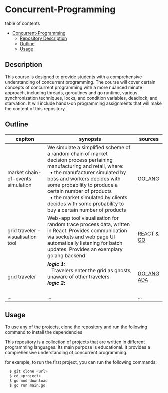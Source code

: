 # Concurrent-Programming

table of contents
- [Concurrent-Programming](#concurrent-programming)
  - [Repository Description](#description)
  - [Outline](#outline)
  - [Usage](#usage)

[//]: # (  - [Course Projects]&#40;#course-projects&#41;)


## Description

This course is designed to provide students with a comprehensive understanding of concurrent programming. 
The course will cover certain concepts of concurrent programming with a more nuanced minute approach, 
including threads, goroutines and go runtime, various synchronization techniques, locks, and condition variables, deadlock, and starvation. 
It will include hands-on programming assignments that will make the content of this repository.

## Outline
| capiton                            | synopsis                                                                                                                                                                                                                                                                                                                                                                              | sources                                                            |
|------------------------------------|---------------------------------------------------------------------------------------------------------------------------------------------------------------------------------------------------------------------------------------------------------------------------------------------------------------------------------------------------------------------------------------|--------------------------------------------------------------------|
| market chain-of-events simulation  | We simulate a simplified scheme of a random chain of market <br> decision process pertaining <br> manufacturing and retail, where: <br> &nbsp; • the manufacturer simulated by boss and workers decides with some probability to produce a certain number of products <br> &nbsp; • the market simulated by clients decides with some probability to buy a certain number of products | [GOLANG](./introduction)                                           |
| grid traveler - visualisation tool | Web-app tool visualisation for random trace process data, written in React. Provides communication via sockets and web page UI automatically listening for batch updates. Provides an exemplary golang backend                                                                                                                                                                        | [REACT & GO](./grid-travelers)                                     |
| grid traveler                      | **_logic 1:_**<br>&nbsp;&nbsp; Travelers enter the grid as ghosts, unaware of other travelers<br>**_logic 2_:**<br>&nbsp;&nbsp;                                                                                                                                                                                                                                                       | [GOLANG](./grid-travelers/golang) <br> [ADA](./grid-travelers/ada) |
| ...                                | ...                                                                                                                                                                                                                                                                                                                                                                                   | ...                                                                |


## Usage

To use any of the projects,
clone the repository and run the following command to install the dependencies

This repository is a collection of projects that are written in different programming languages.
Its main purpose is educational. It provides a comprehensive understanding of concurrent programming.

for example, to run the first project, you can run the following commands:

```bash
  $ git clone <url>
  $ cd <project>
  $ go mod download
  $ go run main.go
```